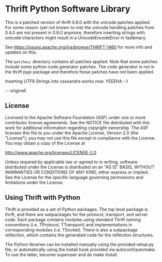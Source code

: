 Thrift Python Software Library
==============================

This is a patched version of thrift 0.8.0 with the unicode patches applied.
For some reason (yet not known to me) the unicode handling patches from 0.4.0
are not present in 0.8.0 anymore, therefore inserting strings with unicode
characters might result in a UnicodeEncodeError in fastbinary.

See https://issues.apache.org/jira/browse/THRIFT-1460 for more info and updates
on this.

The `patches/` directory contains all patches applied. Note that some patches
include some python code generator patches. The code generator is not in the
thrift pypi package and therefore these patches have not been applied.

Inserting UTF8 Strings into cassandra works now. YEEEHA :-)

-- originell


License
-------

Licensed to the Apache Software Foundation (ASF) under one
or more contributor license agreements. See the NOTICE file
distributed with this work for additional information
regarding copyright ownership. The ASF licenses this file
to you under the Apache License, Version 2.0 (the
"License"); you may not use this file except in compliance
with the License. You may obtain a copy of the License at

  http://www.apache.org/licenses/LICENSE-2.0

Unless required by applicable law or agreed to in writing,
software distributed under the License is distributed on an
"AS IS" BASIS, WITHOUT WARRANTIES OR CONDITIONS OF ANY
KIND, either express or implied. See the License for the
specific language governing permissions and limitations
under the License.

Using Thrift with Python
------------------------

Thrift is provided as a set of Python packages. The top level package is
thrift, and there are subpackages for the protocol, transport, and server
code. Each package contains modules using standard Thrift naming conventions
(i.e. TProtocol, TTransport) and implementations in corresponding modules
(i.e. TSocket).  There is also a subpackage reflection, which contains
the generated code for the reflection structures.

The Python libraries can be installed manually using the provided setup.py
file, or automatically using the install hook provided via autoconf/automake.
To use the latter, become superuser and do make install.
